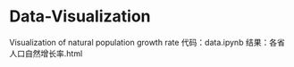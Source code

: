 # Data-Visualization
Visualization of natural population growth rate
代码：data.ipynb
结果：各省人口自然增长率.html
